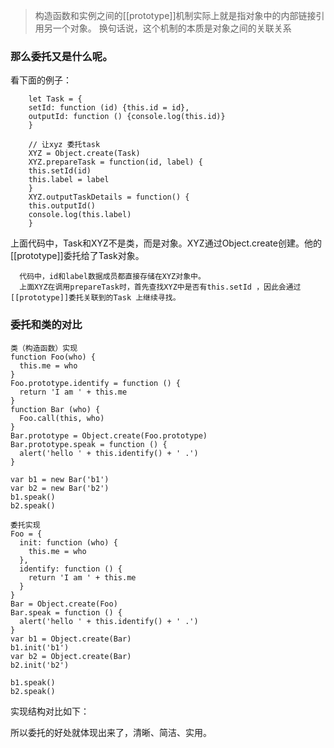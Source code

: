 >构造函数和实例之间的[[prototype]]机制实际上就是指对象中的内部链接引用另一个对象。
>换句话说，这个机制的本质是对象之间的关联关系

### 那么委托又是什么呢。
看下面的例子：

```
    let Task = {
    setId: function (id) {this.id = id},
    outputId: function () {console.log(this.id)}
    }

    // 让xyz 委托task
    XYZ = Object.create(Task)
    XYZ.prepareTask = function(id, label) {
    this.setId(id)
    this.label = label
    }
    XYZ.outputTaskDetails = function() {
    this.outputId()
    console.log(this.label)
    }
```

上面代码中，Task和XYZ不是类，而是对象。XYZ通过Object.create创建。他的[[prototype]]委托给了Task对象。
```
  代码中，id和label数据成员都直接存储在XYZ对象中。
  上面XYZ在调用prepareTask时，首先查找XYZ中是否有this.setId ，因此会通过[[prototype]]委托关联到的Task 上继续寻找。
```

### 委托和类的对比
```
类（构造函数）实现
function Foo(who) {
  this.me = who
}
Foo.prototype.identify = function () {
  return 'I am ' + this.me
}
function Bar (who) {
  Foo.call(this, who)
}
Bar.prototype = Object.create(Foo.prototype)
Bar.prototype.speak = function () {
  alert('hello ' + this.identify() + ' .')
}

var b1 = new Bar('b1')
var b2 = new Bar('b2')
b1.speak()
b2.speak()
```

```
委托实现
Foo = {
  init: function (who) {
    this.me = who
  },
  identify: function () {
    return 'I am ' + this.me
  }
}
Bar = Object.create(Foo)
Bar.speak = function () {
  alert('hello ' + this.identify() + ' .')
}
var b1 = Object.create(Bar)
b1.init('b1')
var b2 = Object.create(Bar)
b2.init('b2')

b1.speak()
b2.speak()
```

实现结构对比如下：


所以委托的好处就体现出来了，清晰、简洁、实用。